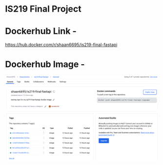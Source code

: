 # IS219 Final Project

# Dockerhub Link - 
https://hub.docker.com/r/shaan6695/is219-final-fastapi 

# Dockerhub Image - 
![Dockerhun Image](<Dockerhub Image.png>)

